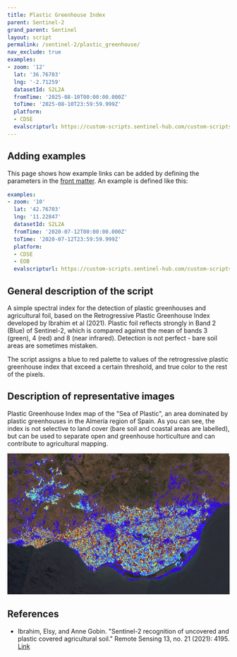 ```yaml
---
title: Plastic Greenhouse Index
parent: Sentinel-2
grand_parent: Sentinel
layout: script
permalink: /sentinel-2/plastic_greenhouse/
nav_exclude: true
examples:
- zoom: '12'
  lat: '36.76703'
  lng: '-2.71259'
  datasetId: S2L2A
  fromTime: '2025-08-10T00:00:00.000Z'
  toTime: '2025-08-10T23:59:59.999Z'
  platform:
  - CDSE
  evalscripturl: https://custom-scripts.sentinel-hub.com/custom-scripts/sentinel/sentinel-2/plastic_greenhouse/script.js
---
```



## Adding examples

This page shows how example links can be added by defining the parameters in the [front matter](https://jekyllrb.com/docs/front-matter/). 
An example is defined like this:

```yaml
examples:
- zoom: '10'
  lat: '42.76703'
  lng: '11.22847'
  datasetId: S2L2A
  fromTime: '2020-07-12T00:00:00.000Z'
  toTime: '2020-07-12T23:59:59.999Z'
  platform:
  - CDSE
  - EOB
  evalscripturl: https://custom-scripts.sentinel-hub.com/custom-scripts/sentinel-2/ndvi/eob.js
```

## General description of the script

A simple spectral index for the detection of plastic greenhouses and agricultural foil, based on the Retrogressive Plastic Greenhouse Index developed by Ibrahim et al (2021). Plastic foil reflects strongly in Band 2 (Blue) of Sentinel-2, which is compared against the mean of bands 3 (green), 4 (red) and 8 (near infrared). Detection is not perfect - bare soil areas are sometimes mistaken.

The script assigns a blue to red palette to values of the retrogressive plastic greenhouse index that exceed a certain threshold, and true color to the rest of the pixels.

## Description of representative images

Plastic Greenhouse Index map of the "Sea of Plastic", an area dominated by plastic greenhouses in the Almería region of Spain. As you can see, the index is not selective to land cover (bare soil and coastal areas are labelled), but can be used to separate open and greenhouse horticulture and can contribute to agricultural mapping.

!['Sentinel-2 10 August 2025, in Almería, Spain'](./img/greenhouse_almeria.jpg)

## References

- Ibrahim, Elsy, and Anne Gobin. "Sentinel-2 recognition of uncovered and plastic covered agricultural soil." Remote Sensing 13, no. 21 (2021): 4195. [Link](https://www.mdpi.com/2072-4292/13/21/4195)
